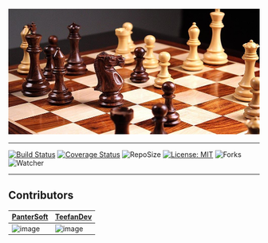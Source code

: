 ![bannerImage](chess_banner.jpeg)

---
[![Build Status](https://app.travis-ci.com/PanterSoft/Chess.svg?branch=main)](https://app.travis-ci.com/PanterSoft/Chess)
[![Coverage Status](https://coveralls.io/repos/github/PanterSoft/Chess/badge.svg?branch=main)](https://coveralls.io/github/PanterSoft/Chess?branch=main)
![RepoSize](https://img.shields.io/github/repo-size/PanterSoft/Chess)
[![License: MIT](https://img.shields.io/badge/License-MIT-green.svg)](https://opensource.org/licenses/MI)
![Forks](https://img.shields.io/github/forks/PanterSoft/Chess?color=green&style=social)
![Watcher](https://img.shields.io/github/watchers/PanterSoft/Chess?style=social)

---

## Contributors
| [PanterSoft](https://github.com/PanterSoft)  |  [TeefanDev](https://github.com/TeefanDev) |
|---|---|
| ![image](https://github-readme-streak-stats.herokuapp.com/?user=PanterSoft) | ![image](https://github-readme-streak-stats.herokuapp.com/?user=TeefanDev)  |